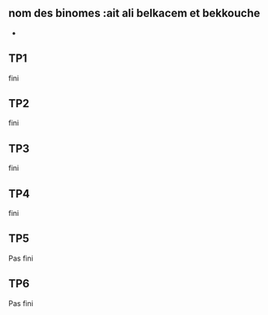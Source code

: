 nom des binomes :ait ali belkacem et bekkouche
 -
 -

## TP1

fini

## TP2

fini

## TP3

fini

## TP4

fini

## TP5

Pas fini

## TP6

Pas fini
